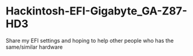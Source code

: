 # Hackintosh-EFI-Gigabyte_GA-Z87-HD3
Share my EFI settings and hoping to help other people who has the same/similar hardware
